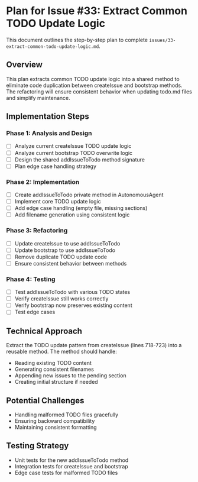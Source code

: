 # Plan for Issue #33: Extract Common TODO Update Logic

This document outlines the step-by-step plan to complete `issues/33-extract-common-todo-update-logic.md`.

## Overview

This plan extracts common TODO update logic into a shared method to eliminate code duplication between createIssue and bootstrap methods. The refactoring will ensure consistent behavior when updating todo.md files and simplify maintenance.

## Implementation Steps

### Phase 1: Analysis and Design
- [ ] Analyze current createIssue TODO update logic
- [ ] Analyze current bootstrap TODO overwrite logic
- [ ] Design the shared addIssueToTodo method signature
- [ ] Plan edge case handling strategy

### Phase 2: Implementation
- [ ] Create addIssueToTodo private method in AutonomousAgent
- [ ] Implement core TODO update logic
- [ ] Add edge case handling (empty file, missing sections)
- [ ] Add filename generation using consistent logic

### Phase 3: Refactoring
- [ ] Update createIssue to use addIssueToTodo
- [ ] Update bootstrap to use addIssueToTodo
- [ ] Remove duplicate TODO update code
- [ ] Ensure consistent behavior between methods

### Phase 4: Testing
- [ ] Test addIssueToTodo with various TODO states
- [ ] Verify createIssue still works correctly
- [ ] Verify bootstrap now preserves existing content
- [ ] Test edge cases

## Technical Approach
Extract the TODO update pattern from createIssue (lines 718-723) into a reusable method. The method should handle:
- Reading existing TODO content
- Generating consistent filenames
- Appending new issues to the pending section
- Creating initial structure if needed

## Potential Challenges
- Handling malformed TODO files gracefully
- Ensuring backward compatibility
- Maintaining consistent formatting

## Testing Strategy
- Unit tests for the new addIssueToTodo method
- Integration tests for createIssue and bootstrap
- Edge case tests for malformed TODO files